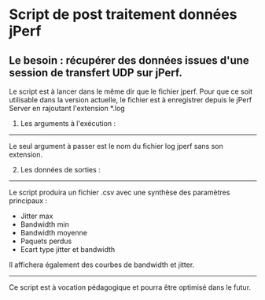 # Script de post traitement données jPerf
## Le besoin : récupérer des données issues d'une session de transfert UDP sur jPerf. 

Le script est à lancer dans le même dir que le fichier jperf. Pour que ce soit utilisable dans la version actuelle, le fichier est à enregistrer depuis le jPerf Server en rajoutant l'extension *.log

1. Les arguments à l'exécution :
----------------------------------
Le seul argument à passer est le nom du fichier log jperf sans son extension. 

2. Les données de sorties :
----------------------------------

Le script produira un fichier .csv avec une synthèse des paramètres principaux :
- Jitter max
- Bandwidth min
- Bandwidth moyenne
- Paquets perdus
- Ecart type jitter et bandwidth

Il affichera également des courbes de bandwidth et jitter. 

---------------------------------

Ce script est à vocation pédagogique et pourra être optimisé dans le futur. 

